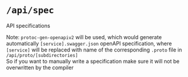 # `/api/spec`

API specifications

Note: `protoc-gen-openapiv2` will be used, which would generate automatically `[service].swagger.json` openAPI specification, where `[service]` will be replaced with name of the corresponding `.proto` file in `/api/proto/[subdirectories]`<br>
So if you want to manually write a specification make sure it will not be overwritten by the compiler
